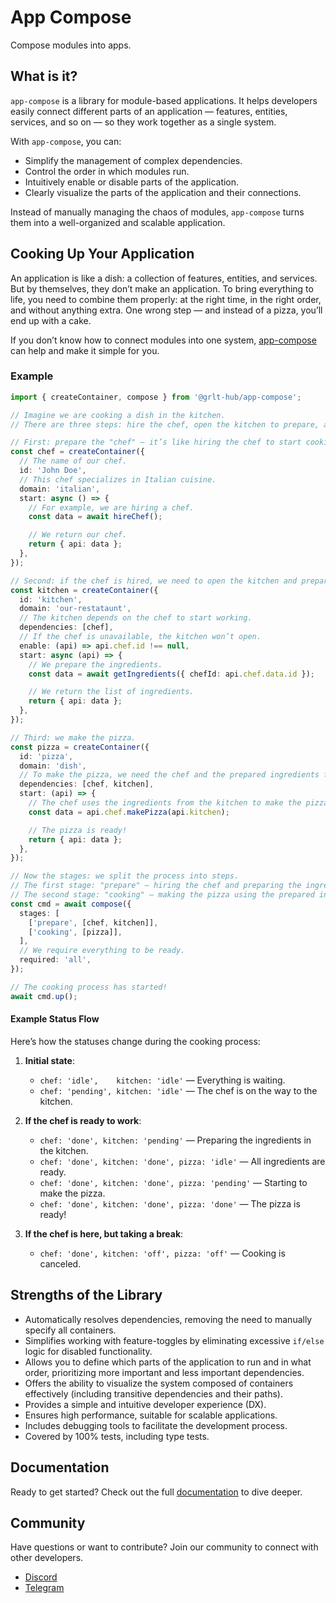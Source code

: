 # App Compose

Compose modules into apps.

## What is it?

`app-compose` is a library for module-based applications.
It helps developers easily connect different parts of an application — features, entities, services, and so on — so they work together as a single system.

With `app-compose`, you can:

- Simplify the management of complex dependencies.
- Control the order in which modules run.
- Intuitively enable or disable parts of the application.
- Clearly visualize the parts of the application and their connections.

Instead of manually managing the chaos of modules, `app-compose` turns them into a well-organized and scalable application.

## Cooking Up Your Application

An application is like a dish: a collection of features, entities, and services. But by themselves, they don’t make an application.
To bring everything to life, you need to combine them properly: at the right time, in the right order, and without anything extra.
One wrong step — and instead of a pizza, you’ll end up with a cake.

If you don’t know how to connect modules into one system, [app-compose](https://grlt-hub.github.io/app-compose/) can help and make it simple for you.

### Example

```ts
import { createContainer, compose } from '@grlt-hub/app-compose';

// Imagine we are cooking a dish in the kitchen.
// There are three steps: hire the chef, open the kitchen to prepare, and cook the pizza.

// First: prepare the "chef" — it’s like hiring the chef to start cooking.
const chef = createContainer({
  // The name of our chef.
  id: 'John Doe',
  // This chef specializes in Italian cuisine.
  domain: 'italian',
  start: async () => {
    // For example, we are hiring a chef.
    const data = await hireChef();

    // We return our chef.
    return { api: data };
  },
});

// Second: if the chef is hired, we need to open the kitchen and prepare the ingredients.
const kitchen = createContainer({
  id: 'kitchen',
  domain: 'our-restataunt',
  // The kitchen depends on the chef to start working.
  dependencies: [chef],
  // If the chef is unavailable, the kitchen won’t open.
  enable: (api) => api.chef.id !== null,
  start: async (api) => {
    // We prepare the ingredients.
    const data = await getIngredients({ chefId: api.chef.data.id });

    // We return the list of ingredients.
    return { api: data };
  },
});

// Third: we make the pizza.
const pizza = createContainer({
  id: 'pizza',
  domain: 'dish',
  // To make the pizza, we need the chef and the prepared ingredients from the kitchen.
  dependencies: [chef, kitchen],
  start: (api) => {
    // The chef uses the ingredients from the kitchen to make the pizza.
    const data = api.chef.makePizza(api.kitchen);

    // The pizza is ready!
    return { api: data };
  },
});

// Now the stages: we split the process into steps.
// The first stage: "prepare" — hiring the chef and preparing the ingredients in the kitchen.
// The second stage: "cooking" — making the pizza using the prepared ingredients.
const cmd = await compose({
  stages: [
    ['prepare', [chef, kitchen]],
    ['cooking', [pizza]],
  ],
  // We require everything to be ready.
  required: 'all',
});

// The cooking process has started!
await cmd.up();
```

#### Example Status Flow

Here’s how the statuses change during the cooking process:

1. **Initial state**:

   - `chef: 'idle',    kitchen: 'idle'` — Everything is waiting.
   - `chef: 'pending', kitchen: 'idle'` — The chef is on the way to the kitchen.

2. **If the chef is ready to work**:

   - `chef: 'done', kitchen: 'pending'` — Preparing the ingredients in the kitchen.
   - `chef: 'done', kitchen: 'done', pizza: 'idle'` — All ingredients are ready.
   - `chef: 'done', kitchen: 'done', pizza: 'pending'` — Starting to make the pizza.
   - `chef: 'done', kitchen: 'done', pizza: 'done'` — The pizza is ready!

3. **If the chef is here, but taking a break**:
   - `chef: 'done', kitchen: 'off', pizza: 'off'` — Cooking is canceled.

## Strengths of the Library

- Automatically resolves dependencies, removing the need to manually specify all containers.
- Simplifies working with feature-toggles by eliminating excessive `if/else` logic for disabled functionality.
- Allows you to define which parts of the application to run and in what order, prioritizing more important and less important dependencies.
- Offers the ability to visualize the system composed of containers effectively (including transitive dependencies and their paths).
- Provides a simple and intuitive developer experience (DX).
- Ensures high performance, suitable for scalable applications.
- Includes debugging tools to facilitate the development process.
- Covered by 100% tests, including type tests.

## Documentation

Ready to get started? Check out the full [documentation](https://grlt-hub.github.io/app-compose/) to dive deeper.

## Community

Have questions or want to contribute? Join our community to connect with other developers.

- [Discord](https://discord.gg/Q4DFKnxp)
- [Telegram](https://t.me/grlt_hub_app_compose)
